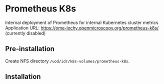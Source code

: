 # Prometheus K8s

Internal deployment of Prometheus for internal Kubernetes cluster metrics
Application URL: https://ome-lochy.openmicroscopy.org/prometheus-k8s/ (currently disabled)


## Pre-installation

Create NFS directory `/uod/idr/k8s-volumes/prometheus-k8s`.


## Installation
